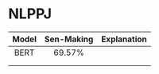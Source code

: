 # NLPPJ

| Model | Sen-Making | Explanation |
| :---: | :--------: | :---------: |
| BERT  |   69.57%   |             |
|       |            |             |
|       |            |             |

